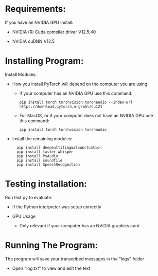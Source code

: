 # Requirements:

If you have an NVIDIA GPU install:

- NVIDIA (R) Cuda compiler driver V12.5.40

- NVIDIA cuDNN V12.5

# Installing Program:

Install Modules:

- How you install PyTorch will depend on the computer you are using

  - If your computer has an NVIDIA GPU use this command:
        
        pip install torch torchvision torchaudio --index-url https://download.pytorch.org/whl/cu121
  
  - For MacOS, or if your computer does not have an NVIDIA GPU use this command:
        
        pip install torch torchvision torchaudio

- Install the remaining modules:

        pip install deepmultilingualpunctuation
        pip install faster-whisper
        pip install PyAudio
        pip install soundfile
        pip install SpeechRecognition

# Testing installation:

Run test.py to evaluate:

- If the Python interpreter was setup correctly

- GPU Usage

    - Only relevant if your computer has an NVIDIA graphics card

# Running The Program:

The program will save your transcribed messages in the "logs" folder

- Open "log.txt" to view and edit the text
